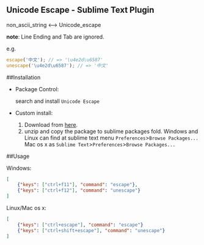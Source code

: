 ## Unicode Escape - Sublime Text Plugin

non_ascii_string <--> Unicode_escape

__note__: Line Ending and Tab are ignored.


e.g.
```js
escape('中文'); // => '\u4e2d\u6587'
unescape('\u4e2d\u6587'); // => '中文'
```

##Installation
- Package Control:

	search and install `Unicode Escape`


- Custom install:

	1. Download from [here](https://github.com/iahu/escape/archive/master.zip).
	2. unzip and copy the package to sublime packages fold.
	Windows and Linux can find at sublime text menu `Preferences`>`Browse Packages...`
	Mac os x as `Sublime Text`>`Preferences`>`Browse Packages...`

##Usage

Windows:
```json
[
    {"keys": ["ctrl+f11"], "command": "escape"},
    {"keys": ["ctrl+f12"], "command": "unescape"}
]
```

Linux/Mac os x:
```json
[
    {"keys": ["ctrl+escape"], "command": "escape"}
    {"keys": ["ctrl+shift+escape"], "command": "unescape"}
]
```
